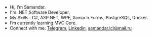 - Hi, I’m Samandar.
- I'm .NET Software Developer.
- My Skills :  C#, ASP.NET, WPF, Xamarin.Forms, PostgreSQL, Docker.
- I’m currently learning MVC Core.
- Connect with me: <a href="https://t.me/samandarlcl">Telegram</a>, <a href="https://www.linkedin.com/in/samandar-abdunazarov">Linkedin</a>, samandar.lcl@mail.ru
